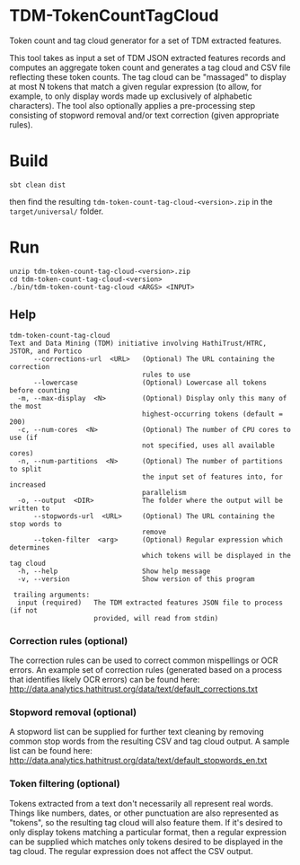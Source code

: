 # TDM-TokenCountTagCloud

Token count and tag cloud generator for a set of TDM extracted features.

This tool takes as input a set of TDM JSON extracted features records and computes an aggregate token count and generates a tag cloud and CSV file reflecting these token counts.  The tag cloud can be "massaged" to display at most N tokens that match a given regular expression (to allow, for example, to only display words made up exclusively of alphabetic characters).  The tool also optionally applies a pre-processing step consisting of stopword removal and/or text correction (given appropriate rules).

# Build

`sbt clean dist`

then find the resulting `tdm-token-count-tag-cloud-<version>.zip` in the `target/universal/` folder.

# Run

```
unzip tdm-token-count-tag-cloud-<version>.zip
cd tdm-token-count-tag-cloud-<version>
./bin/tdm-token-count-tag-cloud <ARGS> <INPUT>
```

## Help

```
tdm-token-count-tag-cloud
Text and Data Mining (TDM) initiative involving HathiTrust/HTRC, JSTOR, and Portico
      --corrections-url  <URL>   (Optional) The URL containing the correction
                                 rules to use
      --lowercase                (Optional) Lowercase all tokens before counting
  -m, --max-display  <N>         (Optional) Display only this many of the most
                                 highest-occurring tokens (default = 200)
  -c, --num-cores  <N>           (Optional) The number of CPU cores to use (if
                                 not specified, uses all available cores)
  -n, --num-partitions  <N>      (Optional) The number of partitions to split
                                 the input set of features into, for increased
                                 parallelism
  -o, --output  <DIR>            The folder where the output will be written to
      --stopwords-url  <URL>     (Optional) The URL containing the stop words to
                                 remove
      --token-filter  <arg>      (Optional) Regular expression which determines
                                 which tokens will be displayed in the tag cloud
  -h, --help                     Show help message
  -v, --version                  Show version of this program

 trailing arguments:
  input (required)   The TDM extracted features JSON file to process (if not
                     provided, will read from stdin)
```

### Correction rules (optional)

The correction rules can be used to correct common mispellings or OCR errors. An example set of correction rules (generated based on a process that identifies likely OCR errors) can be found here: http://data.analytics.hathitrust.org/data/text/default_corrections.txt

### Stopword removal (optional)

A stopword list can be supplied for further text cleaning by removing common stop words from the resulting CSV and tag cloud output. A sample list can be found here: http://data.analytics.hathitrust.org/data/text/default_stopwords_en.txt

### Token filtering (optional)

Tokens extracted from a text don't necessarily all represent real words. Things like numbers, dates, or other punctuation are also represented as "tokens", so the resulting tag cloud will also feature them.  If it's desired to only display tokens matching a particular format, then a regular expression can be supplied which matches only tokens desired to be displayed in the tag cloud. The regular expression does not affect the CSV output.

